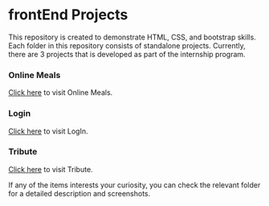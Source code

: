 # frontEnd Projects

This repository is created to demonstrate HTML, CSS, and bootstrap skills. Each folder in this repository consists of standalone projects.
Currently, there are 3 projects that is developed as part of the internship program.

### Online Meals 
[Click here](https://lavanya-sathya.github.io/frontEnd/OnlineMeals/) to visit Online Meals.

### Login 
[Click here](https://lavanya-sathya.github.io/frontEnd/logIn/) to visit LogIn.

### Tribute 
[Click here](https://lavanya-sathya.github.io/frontEnd/Tribute/) to visit Tribute.



If any of the items interests your curiosity, you can check the relevant folder for a detailed description and screenshots.
